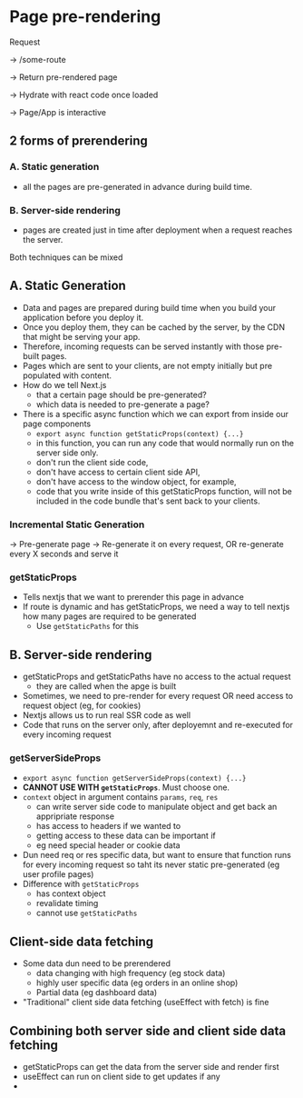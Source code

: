# Page pre-rendering

Request

-> /some-route

-> Return pre-rendered page

-> Hydrate with react code once loaded

-> Page/App is interactive

## 2 forms of prerendering

### A. Static generation

- all the pages are pre-generated in advance during build time.

### B. Server-side rendering

- pages are created just in time after deployment when a request reaches the server.

Both techniques can be mixed

## A. Static Generation

- Data and pages are prepared during build time when you build your application before you deploy it.
- Once you deploy them, they can be cached by the server, by the CDN that might be serving your app.
- Therefore, incoming requests can be served instantly with those pre-built pages.
- Pages which are sent to your clients, are not empty initially but pre populated with content.
- How do we tell Next.js
  - that a certain page should be pre-generated?
  - which data is needed to pre-generate a page?
- There is a specific async function which we can export from inside our page components
  - `export async function getStaticProps(context) {...}`
  - in this function, you can run any code that would normally run on the server side only.
  - don't run the client side code,
  - don't have access to certain client side API,
  - don't have access to the window object, for example,
  - code that you write inside of this getStaticProps function, will not be included in the code bundle that's sent back to your clients.

### Incremental Static Generation

-> Pre-generate page
-> Re-generate it on every request, OR re-generate every X seconds and serve it

### getStaticProps

- Tells nextjs that we want to prerender this page in advance
- If route is dynamic and has getStaticProps, we need a way to tell nextjs how many pages are required to be generated
  - Use `getStaticPaths` for this

## B. Server-side rendering

- getStaticProps and getStaticPaths have no access to the actual request
  - they are called when the apge is built
- Sometimes, we need to pre-render for every request OR need access to request object (eg, for cookies)
- Nextjs allows us to run real SSR code as well
- Code that runs on the server only, after deployemnt and re-executed for every incoming request

### getServerSideProps

- `export async function getServerSideProps(context) {...}`
- **CANNOT USE WITH `getStaticProps`**. Must choose one.
- `context` object in argument contains `params`, `req`, `res`
  - can write server side code to manipulate object and get back an appripriate response
  - has access to headers if we wanted to
  - getting access to these data can be important if
  - eg need special header or cookie data
- Dun need req or res specific data, but want to ensure that function runs for every incoming request so taht its never static pre-generated (eg user profile pages)
- Difference with `getStaticProps`
  - has context object
  - revalidate timing
  - cannot use `getStaticPaths`

## Client-side data fetching

- Some data dun need to be prerendered
  - data changing with high frequency (eg stock data)
  - highly user specific data (eg orders in an online shop)
  - Partial data (eg dashboard data)
- "Traditional" client side data fetching (useEffect with fetch) is fine

## Combining both server side and client side data fetching
- getStaticProps can get the data from the server side and render first
- useEffect can run on client side to get updates if any
- 
